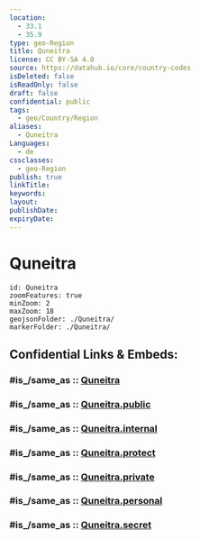 ```yaml
---
location:
  - 33.1
  - 35.9
type: geo-Region
title: Quneitra
license: CC BY-SA 4.0
source: https://datahub.io/core/country-codes
isDeleted: false
isReadOnly: false
draft: false
confidential: public
tags:
  - geo/Country/Region
aliases:
  - Quneitra
Languages:
  - de
cssclasses:
  - geo-Region
publish: true
linkTitle:
keywords:
layout:
publishDate:
expiryDate:
---
```


# Quneitra

```leaflet
id: Quneitra
zoomFeatures: true 
minZoom: 2 
maxZoom: 18
geojsonFolder: ./Quneitra/
markerFolder: ./Quneitra/
```


## Confidential Links & Embeds: 

### #is_/same_as :: [Quneitra](/_Standards/Earth/Continent/Asia/Asia~West/Syria/Governorates~Syria/Quneitra.md) 

### #is_/same_as :: [Quneitra.public](/_public/Earth/Continent/Asia/Asia~West/Syria/Governorates~Syria/Quneitra.public.md) 

### #is_/same_as :: [Quneitra.internal](/_internal/Earth/Continent/Asia/Asia~West/Syria/Governorates~Syria/Quneitra.internal.md) 

### #is_/same_as :: [Quneitra.protect](/_protect/Earth/Continent/Asia/Asia~West/Syria/Governorates~Syria/Quneitra.protect.md) 

### #is_/same_as :: [Quneitra.private](/_private/Earth/Continent/Asia/Asia~West/Syria/Governorates~Syria/Quneitra.private.md) 

### #is_/same_as :: [Quneitra.personal](/_personal/Earth/Continent/Asia/Asia~West/Syria/Governorates~Syria/Quneitra.personal.md) 

### #is_/same_as :: [Quneitra.secret](/_secret/Earth/Continent/Asia/Asia~West/Syria/Governorates~Syria/Quneitra.secret.md)


